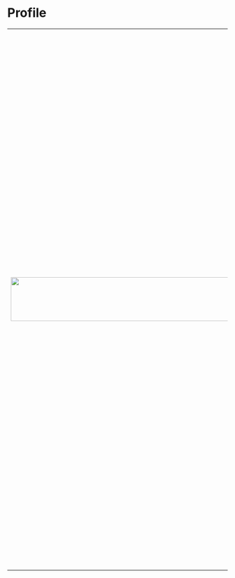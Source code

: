 # Profile
<table><tr><td><img src=https://cached.imagescaler.hbpl.co.uk/resize/scaleWidth/580/cached.offlinehbpl.hbpl.co.uk/news/NST/AI-20171012113039221.jpg width=800 height=100> 
</td><td><p align="justify"><font size=3>
Wana Baista Barbosa, 28, Belém-PA.
Engenheira a Computação pela univesidade federal do Pará, 2018.
Trabalho de conclusão de curso (TCC) na área de visão computacional, comparação de métodos para locaização de irís/pupila.</font></p>
<p align="justify"><font size=3>Estágio de 6 meses na empresa Vale S.A com a Equipe de TI Industrial (2017), foco em desenvolvimento e inovação tecnológica. Técnica em suporte campo pela empresa DXC (antiga hp, 09/2018-03/2019), suporte em TI, atendimento ao usuário e otimização de processos. Bolsista de desenvolvimento tecnológico pelo cnpq no Censipam (Centro Gestor e Operacional do Sistema de Proteção da Amazônia) (02/2019-10/2019), análise de dados e aplicação de modelos de inteligência artificial em dados meteorológicos, voltados para problemas de clusters.</font></p>
</td></tr></table>
